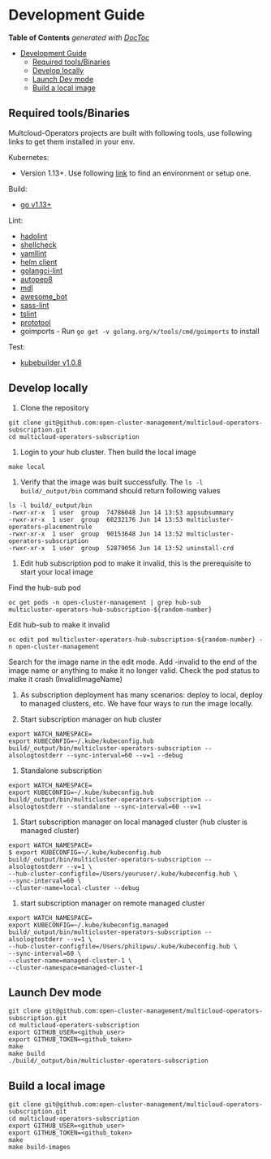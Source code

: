 # Development Guide

<!-- START doctoc generated TOC please keep comment here to allow auto update -->
<!-- DON'T EDIT THIS SECTION, INSTEAD RE-RUN doctoc TO UPDATE -->
**Table of Contents**  *generated with [DocToc](https://github.com/thlorenz/doctoc)*

- [Development Guide](#development-guide)
  - [Required tools/Binaries](#required-toolsbinaries)
  - [Develop locally](#develop-locally)
  - [Launch Dev mode](#launch-dev-mode)
  - [Build a local image](#build-a-local-image)

<!-- END doctoc generated TOC please keep comment here to allow auto update -->

## Required tools/Binaries

Multcloud-Operators projects are built with following tools, use following links to get them installed in your env.

Kubernetes:

- Version 1.13+. Use following [link](https://kubernetes.io/docs/setup/#learning-environment) to find an environment or setup one.

Build:

- [go v1.13+](https://golang.org/dl/)

Lint:

- [hadolint](https://github.com/hadolint/hadolint#install)
- [shellcheck](https://github.com/koalaman/shellcheck#installing)
- [yamllint](https://github.com/adrienverge/yamllint#installation)
- [helm client](https://helm.sh/docs/using_helm/#install-helm)
- [golangci-lint](https://github.com/golangci/golangci-lint#install)
- [autopep8](https://github.com/hhatto/autopep8#installation)
- [mdl](https://github.com/markdownlint/markdownlint#installation)
- [awesome_bot](https://github.com/dkhamsing/awesome_bot#installation)
- [sass-lint](https://github.com/sds/scss-lint#installation)
- [tslint](https://github.com/palantir/tslint#installation--usage)
- [prototool](https://github.com/uber/prototool/blob/dev/docs/install.md)
- goimports -  Run `go get -v golang.org/x/tools/cmd/goimports` to install

Test:

- [kubebuilder v1.0.8](https://github.com/kubernetes-sigs/kubebuilder/releases/tag/v1.0.8)

## Develop locally

1. Clone the repository

```shell
git clone git@github.com:open-cluster-management/multicloud-operators-subscription.git
cd multicloud-operators-subscription
```

1. Login to your hub cluster. Then build the local image

```shell
make local
```

1. Verify that the image was built successfully. The `ls -l build/_output/bin` command should return following values

```shell
ls -l build/_output/bin 
-rwxr-xr-x  1 user  group  74786048 Jun 14 13:53 appsubsummary
-rwxr-xr-x  1 user  group  60232176 Jun 14 13:53 multicluster-operators-placementrule
-rwxr-xr-x  1 user  group  90153648 Jun 14 13:52 multicluster-operators-subscription
-rwxr-xr-x  1 user  group  52879056 Jun 14 13:52 uninstall-crd
```

1. Edit hub subscription pod to make it invalid, this is the prerequisite to start your local image

Find the hub-sub pod

```shell
oc get pods -n open-cluster-management | grep hub-sub 
multicluster-operators-hub-subscription-${random-number}  
```

Edit hub-sub to make it invalid

```shell
oc edit pod multicluster-operators-hub-subscription-${random-number} -n open-cluster-management
```

Search for the image name in the edit mode. Add -invalid to the end of the image name or anything to make it no longer valid. Check the pod status to make it crash (InvalidImageName)

1. As subscription deployment has many scenarios: deploy to local, deploy to managed clusters, etc. We have four ways to run the image locally.

1. Start subscription manager on hub cluster

```shell
export WATCH_NAMESPACE=
export KUBECONFIG=~/.kube/kubeconfig.hub
build/_output/bin/multicluster-operators-subscription --alsologtostderr --sync-interval=60 --v=1 --debug
```

1. Standalone subscription

```shell
export WATCH_NAMESPACE=
export KUBECONFIG=~/.kube/kubeconfig.hub
build/_output/bin/multicluster-operators-subscription --alsologtostderr --standalone --sync-interval=60 --v=1
```

1. Start subscription manager on local managed cluster (hub cluster is managed cluster)

```shell
export WATCH_NAMESPACE=
$ export KUBECONFIG=~/.kube/kubeconfig.hub
build/_output/bin/multicluster-operators-subscription --alsologtostderr --v=1 \
--hub-cluster-configfile=/Users/youruser/.kube/kubeconfig.hub \
--sync-interval=60 \
--cluster-name=local-cluster --debug
```


1. start subscription manager on remote managed cluster

```shell
export WATCH_NAMESPACE= 
export KUBECONFIG=~/.kube/kubeconfig.managed
build/_output/bin/multicluster-operators-subscription --alsologtostderr --v=1 \
--hub-cluster-configfile=/Users/philipwu/.kube/kubeconfig.hub \
--sync-interval=60 \
--cluster-name=managed-cluster-1 \
--cluster-namespace=managed-cluster-1 
```

## Launch Dev mode

```shell
git clone git@github.com:open-cluster-management/multicloud-operators-subscription.git
cd multicloud-operators-subscription
export GITHUB_USER=<github_user>
export GITHUB_TOKEN=<github_token>
make
make build
./build/_output/bin/multicluster-operators-subscription
```

## Build a local image

```shell
git clone git@github.com:open-cluster-management/multicloud-operators-subscription.git
cd multicloud-operators-subscription
export GITHUB_USER=<github_user>
export GITHUB_TOKEN=<github_token>
make
make build-images
```
